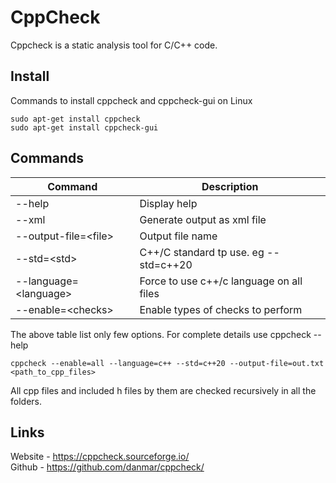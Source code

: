 # CppCheck
Cppcheck is a static analysis tool for C/C++ code.

Install
---
Commands to install cppcheck and cppcheck-gui on Linux
```
sudo apt-get install cppcheck
sudo apt-get install cppcheck-gui
```

Commands
---
Command | Description
--- | ---
--help | Display help
--xml | Generate output as xml file
--output-file=\<file> | Output file name
--std=\<std> | C++/C standard tp use. eg --std=c++20
--language=\<language> | Force to use c++/c language on all files
--enable=\<checks> | Enable types of checks to perform

The above table list only few options. For complete details use cppcheck --help

```
cppcheck --enable=all --language=c++ --std=c++20 --output-file=out.txt <path_to_cpp_files>
```
All cpp files and included h files by them are checked recursively in all the folders.

Links
---
Website - https://cppcheck.sourceforge.io/ <br/>
Github - https://github.com/danmar/cppcheck/
